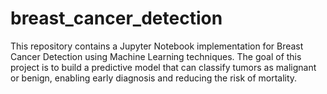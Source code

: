 # breast_cancer_detection
This repository contains a Jupyter Notebook implementation for Breast Cancer Detection using Machine Learning techniques. The goal of this project is to build a predictive model that can classify tumors as malignant or benign, enabling early diagnosis and reducing the risk of mortality.
